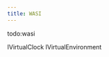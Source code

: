 ```yaml
---
title: WASI
---
```


todo:wasi

<Tabs queryString="wasi-feature">
  <TabItem value="IVirtualClock" label="WASI Virtual Clock">
    IVirtualClock
  </TabItem>
  <TabItem value="IVirtualEnvironment" label="WASI Virtual Environment">
    IVirtualEnvironment
  </TabItem>
</Tabs>
